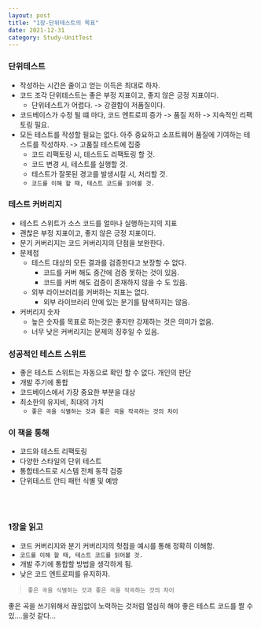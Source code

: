 ```yaml
---
layout: post
title: "1장-단위테스트의 목표"
date: 2021-12-31
category: Study-UnitTest
---
```


### 단위테스트
- 작성하는 시간은 줄이고 얻는 이득은 최대로 하자.
- 코드 조각 단위테스트는 좋은 부정 지표이고, 좋지 않은 긍정 지표이다.
  - 단위테스트가 어렵다. -> 강결합이 저품질이다.
- 코드베이스가 수정 될 떄 마다, 코드 엔트로피 증가 -> 품질 저하 -> 지속적인 리팩토링 필요.
- 모든 테스트를 작성할 필요는 없다. 아주 중요하고 소프트웨어 품질에 기여하는 테스트를 작성하자. -> 고품질 테스트에 집중
  - 코드 리팩토링 시, 테스트도 리팩토링 할 것.
  - 코드 변경 시, 테스트를 실행할 것.
  - 테스트가 잘못된 경고를 발생시킬 시, 처리할 것.
  - ```코드를 이해 할 때, 테스트 코드를 읽어볼 것.```

### 테스트 커버리지
- 테스트 스위트가 소스 코드를 얼마나 실행하는지의 지표
- 괜찮은 부정 지표이고, 좋지 않은 긍정 지표이다.
- 분기 커버리지는 코드 커버리지의 단점을 보완한다.
- 문제점
  - 테스트 대상의 모든 결과를 검증한다고 보장할 수 없다.
    - 코드를 커버 해도 중간에 검증 못하는 것이 있음.
    - 코드를 커버 해도 검증이 존재하지 않을 수 도 있음.
  - 외부 라이브러리를 커버하는 지표는 없다.
    - 외부 라이브러리 안에 있는 분기를 탐색하지는 않음.
- 커버리지 숫자
  - 높은 숫자를 목표로 하는것은 좋지만 강제하는 것은 의미가 없음.
  - 너무 낮은 커버리지는 문제의 징후일 수 있음.

### 성공적인 테스트 스위트
- 좋은 테스트 스위트는 자동으로 확인 할 수 없다. 개인의 판단
- 개발 주기에 통합
- 코드베이스에서 가장 중요한 부분을 대상
- 최소한의 유지비, 최대의 가치
  - ```````좋은 곡을 식별하는 것과 좋은 곡을 작곡하는 것의 차이```````

### 이 책을 통해
- 코드와 테스트 리팩토링
- 다양한 스타일의 단위 테스트
- 통합테스트로 시스템 전체 동작 검증
- 단위테스트 안티 패턴 식별 및 예방

<br/><br/>
### 1장을 읽고
- 코드 커버리지와 분기 커버리지의 헛점을 예시를 통해 정확히 이해함.
- ```코드를 이해 할 때, 테스트 코드를 읽어볼 것.```
- 개발 주기에 통합할 방법을 생각하게 됨.
- 낮은 코드 엔트로피를 유지하자.
> ```````좋은 곡을 식별하는 것과 좋은 곡을 작곡하는 것의 차이```````

좋은 곡을 쓰기위해서 끊임없이 노력하는 것처럼 열심히 해야 좋은 테스트 코드를 짤 수 있....을것 같다...